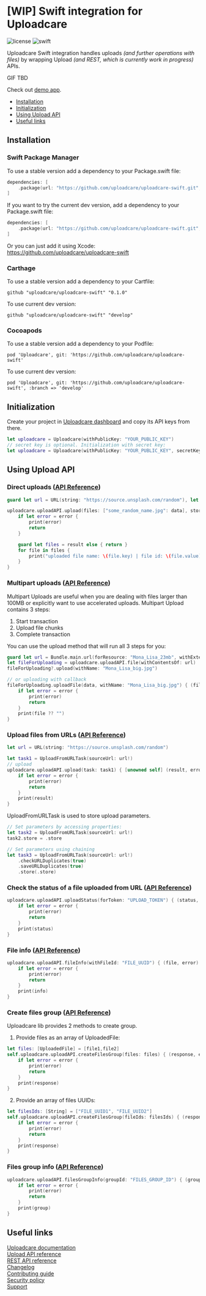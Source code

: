 # [WIP] Swift integration for Uploadcare

![license](https://img.shields.io/badge/license-MIT-brightgreen.svg)
![swift](https://img.shields.io/badge/swift-5.1-brightgreen.svg)

Uploadcare Swift integration handles uploads _(and further operations with files)_ by wrapping Upload _(and REST, which is currently work in progress)_ APIs.

GIF TBD

Check out [demo app](/DemoApp).

* [Installation](#installation)
* [Initialization](#initialization)
* [Using Upload API](#using-upload-api)
* [Useful links](#useful-links)

## Installation

### Swift Package Manager

To use a stable version add a dependency to your Package.swift file:

```swift
dependencies: [
    .package(url: "https://github.com/uploadcare/uploadcare-swift.git", from: "0.1.0")
]
```

If you want to try the current dev version, add a dependency to your Package.swift file:

```swift
dependencies: [
    .package(url: "https://github.com/uploadcare/uploadcare-swift.git", branch("develop"))
]
```

Or you can just add it using Xcode: https://github.com/uploadcare/uploadcare-swift

### Carthage

To use a stable version add a dependency to your Cartfile:

```
github "uploadcare/uploadcare-swift" "0.1.0"
```

To use current dev version:
```
github "uploadcare/uploadcare-swift" "develop"
```

### Cocoapods

To use a stable version add a dependency to your Podfile:
```
pod 'Uploadcare', git: 'https://github.com/uploadcare/uploadcare-swift'
```

To use current dev version:
```
pod 'Uploadcare', git: 'https://github.com/uploadcare/uploadcare-swift', :branch => 'develop'
```

## Initialization

Create your project in [Uploadcare dashboard](https://uploadcare.com/dashboard/?utm_source=github&utm_medium=referral&utm_campaign=uploadcare-swift) and copy its API keys from there.

```swift
let uploadcare = Uploadcare(withPublicKey: "YOUR_PUBLIC_KEY")
// secret key is optional. Initialization with secret key:
let uploadcare = Uploadcare(withPublicKey: "YOUR_PUBLIC_KEY", secretKey: "YOUR_SECRET_KEY")
```

## Using Upload API

### Direct uploads ([API Reference](https://uploadcare.com/api-refs/upload-api/#operation/baseUpload/?utm_source=github&utm_medium=referral&utm_campaign=uploadcare-swift)) ###

```swift
guard let url = URL(string: "https://source.unsplash.com/random"), let data = try? Data(contentsOf: url) else { return }

uploadcare.uploadAPI.upload(files: ["some_random_name.jpg": data], store: .store) { (result, error) in
    if let error = error {
        print(error)
        return
    }

    guard let files = result else { return }			
    for file in files {
        print("uploaded file name: \(file.key) | file id: \(file.value)")
    }
}
```

### Multipart uploads ([API Reference](https://uploadcare.com/api-refs/upload-api/#operation/multipartFileUploadStart/?utm_source=github&utm_medium=referral&utm_campaign=uploadcare-swift)) ###

Multipart Uploads are useful when you are dealing with files larger than 100MB or explicitly want to use accelerated uploads.  Multipart Upload contains 3 steps:
1. Start transaction
2. Upload file chunks
3. Complete transaction

You can use the upload method that will run all 3 steps for you:

```swift
guard let url = Bundle.main.url(forResource: "Mona_Lisa_23mb", withExtension: "jpg") else { return }
let fileForUploading = uploadcare.uploadAPI.file(withContentsOf: url)
fileForUploading?.upload(withName: "Mona_Lisa_big.jpg")

// or uploading with callback
fileForUploading.uploadFile(data, withName: "Mona_Lisa_big.jpg") { (file, error) in
    if let error = error {
        print(error)
        return
    }
    print(file ?? "")
}
```

### Upload files from URLs ([API Reference](https://uploadcare.com/api-refs/upload-api/#operation/fromURLUpload/?utm_source=github&utm_medium=referral&utm_campaign=uploadcare-swift)) ###

```swift
let url = URL(string: "https://source.unsplash.com/random")

let task1 = UploadFromURLTask(sourceUrl: url!)
// upload
uploadcare.uploadAPI.upload(task: task1) { [unowned self] (result, error) in
    if let error = error {
        print(error)
        return
    }
    print(result)
}
```

UploadFromURLTask is used to store upload parameters.

```swift
// Set parameters by accessing properties:
let task2 = UploadFromURLTask(sourceUrl: url!)
task2.store = .store

// Set parameters using chaining
let task3 = UploadFromURLTask(sourceUrl: url!)
    .checkURLDuplicates(true)
    .saveURLDuplicates(true)
    .store(.store)
```

### Check the status of a file uploaded from URL ([API Reference](https://uploadcare.com/api-refs/upload-api/#operation/fromURLUploadStatus/?utm_source=github&utm_medium=referral&utm_campaign=uploadcare-swift)) ###

```swift
uploadcare.uploadAPI.uploadStatus(forToken: "UPLOAD_TOKEN") { (status, error) in
    if let error = error {
        print(error)
        return
    }
    print(status)
}
```

### File info ([API Reference](https://uploadcare.com/api-refs/upload-api/#operation/fileUploadInfo/?utm_source=github&utm_medium=referral&utm_campaign=uploadcare-swift)) ###

```swift
uploadcare.uploadAPI.fileInfo(withFileId: "FILE_UUID") { (file, error) in
    if let error = error {
        print(error)
        return
    }
    print(info)
}
```

### Create files group ([API Reference](https://uploadcare.com/api-refs/upload-api/#operation/createFilesGroup/?utm_source=github&utm_medium=referral&utm_campaign=uploadcare-swift)) ###

Uploadcare lib provides 2 methods to create group.

1. Provide files as an array of UploadedFile:

```swift
let files: [UploadedFile] = [file1,file2]
self.uploadcare.uploadAPI.createFilesGroup(files: files) { (response, error) in
    if let error = error {
        print(error)
        return
    }
    print(response)
}
```

2. Provide an array of files UUIDs:

```swift
let filesIds: [String] = ["FILE_UUID1", "FILE_UUID2"]
self.uploadcare.uploadAPI.createFilesGroup(fileIds: filesIds) { (response, error) in
    if let error = error {
        print(error)
        return
    }
    print(response)
}
```

### Files group info ([API Reference](https://uploadcare.com/api-refs/upload-api/#operation/filesGroupInfo/?utm_source=github&utm_medium=referral&utm_campaign=uploadcare-swift)) ###

```swift
uploadcare.uploadAPI.filesGroupInfo(groupId: "FILES_GROUP_ID") { (group, error) in
    if let error = error {
        print(error)
        return
    }
    print(group)
}
```

## Useful links

[Uploadcare documentation](https://uploadcare.com/docs/?utm_source=github&utm_medium=referral&utm_campaign=uploadcare-swift)  
[Upload API reference](https://uploadcare.com/api-refs/upload-api/?utm_source=github&utm_medium=referral&utm_campaign=uploadcare-swift)  
[REST API reference](https://uploadcare.com/api-refs/rest-api/?utm_source=github&utm_medium=referral&utm_campaign=uploadcare-swift)  
[Changelog](https://github.com/uploadcare/uploadcare-swift/blob/master/CHANGELOG.md)  
[Contributing guide](https://github.com/uploadcare/.github/blob/master/CONTRIBUTING.md)  
[Security policy](https://github.com/uploadcare/uploadcare-swift/security/policy)  
[Support](https://github.com/uploadcare/.github/blob/master/SUPPORT.md)  
